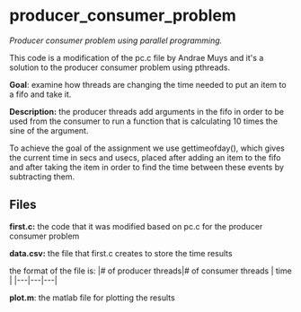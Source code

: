 # producer_consumer_problem
_Producer consumer problem using parallel programming._

This code is a modification of the pc.c file by Andrae Muys and it's a solution to the producer consumer problem using pthreads.

**Goal**: examine how threads are changing the time needed to put an item to a fifo and take it. 

**Description:** the producer threads add arguments in the fifo in order to be used from the consumer to run a function that is calculating 10 times the sine of the argument. 

To achieve the goal of the assignment we use gettimeofday(), which gives the current time in secs and usecs, placed after adding an item to the fifo and after taking the item in order to find the time between these events by subtracting them.

## Files
**first.c:** the code that it was modified based on pc.c for the producer consumer problem

**data.csv:** the file that first.c creates to store the time results 

the format of the file is:
|# of producer threads|# of consumer threads  |  time |
|---|---|---|

**plot.m**: the matlab file for plotting the results
